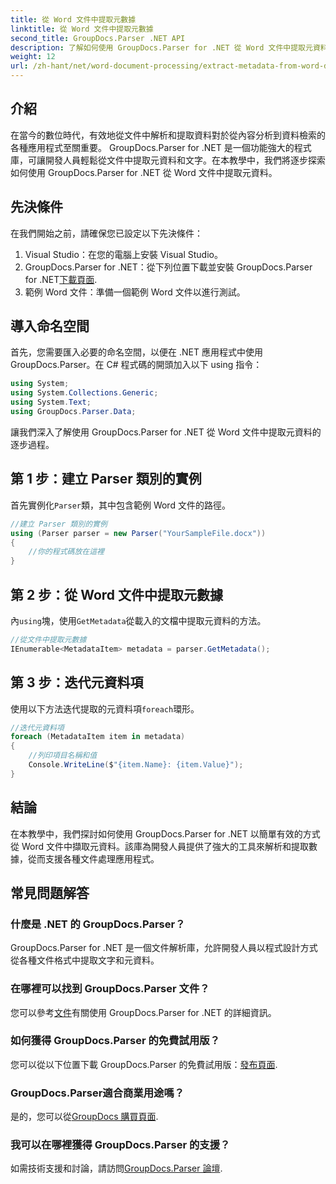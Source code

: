 ```yaml
---
title: 從 Word 文件中提取元數據
linktitle: 從 Word 文件中提取元數據
second_title: GroupDocs.Parser .NET API
description: 了解如何使用 GroupDocs.Parser for .NET 從 Word 文件中提取元資料。解析和檢索文件資訊的簡單步驟。
weight: 12
url: /zh-hant/net/word-document-processing/extract-metadata-from-word-document/
---
```

## 介紹
在當今的數位時代，有效地從文件中解析和提取資料對於從內容分析到資料檢索的各種應用程式至關重要。 GroupDocs.Parser for .NET 是一個功能強大的程式庫，可讓開發人員輕鬆從文件中提取元資料和文字。在本教學中，我們將逐步探索如何使用 GroupDocs.Parser for .NET 從 Word 文件中提取元資料。
## 先決條件
在我們開始之前，請確保您已設定以下先決條件：
1. Visual Studio：在您的電腦上安裝 Visual Studio。
2.  GroupDocs.Parser for .NET：從下列位置下載並安裝 GroupDocs.Parser for .NET[下載頁面](https://releases.groupdocs.com/parser/net/).
3. 範例 Word 文件：準備一個範例 Word 文件以進行測試。
## 導入命名空間
首先，您需要匯入必要的命名空間，以便在 .NET 應用程式中使用 GroupDocs.Parser。在 C# 程式碼的開頭加入以下 using 指令：
```csharp
using System;
using System.Collections.Generic;
using System.Text;
using GroupDocs.Parser.Data;
```
讓我們深入了解使用 GroupDocs.Parser for .NET 從 Word 文件中提取元資料的逐步過程。
## 第 1 步：建立 Parser 類別的實例
首先實例化`Parser`類，其中包含範例 Word 文件的路徑。
```csharp
//建立 Parser 類別的實例
using (Parser parser = new Parser("YourSampleFile.docx"))
{
    //你的程式碼放在這裡
}
```
## 第 2 步：從 Word 文件中提取元數據
內`using`塊，使用`GetMetadata`從載入的文檔中提取元資料的方法。
```csharp
//從文件中提取元數據
IEnumerable<MetadataItem> metadata = parser.GetMetadata();
```
## 第 3 步：迭代元資料項
使用以下方法迭代提取的元資料項`foreach`環形。
```csharp
//迭代元資料項
foreach (MetadataItem item in metadata)
{
    //列印項目名稱和值
    Console.WriteLine($"{item.Name}: {item.Value}");
}
```
## 結論
在本教學中，我們探討如何使用 GroupDocs.Parser for .NET 以簡單有效的方式從 Word 文件中擷取元資料。該庫為開發人員提供了強大的工具來解析和提取數據，從而支援各種文件處理應用程式。

## 常見問題解答
### 什麼是 .NET 的 GroupDocs.Parser？
GroupDocs.Parser for .NET 是一個文件解析庫，允許開發人員以程式設計方式從各種文件格式中提取文字和元資料。
### 在哪裡可以找到 GroupDocs.Parser 文件？
您可以參考[文件](https://tutorials.groupdocs.com/parser/net/)有關使用 GroupDocs.Parser for .NET 的詳細資訊。
### 如何獲得 GroupDocs.Parser 的免費試用版？
您可以從以下位置下載 GroupDocs.Parser 的免費試用版：[發布頁面](https://releases.groupdocs.com/).
### GroupDocs.Parser適合商業用途嗎？
是的，您可以從[GroupDocs 購買頁面](https://purchase.groupdocs.com/buy).
### 我可以在哪裡獲得 GroupDocs.Parser 的支援？
如需技術支援和討論，請訪問[GroupDocs.Parser 論壇](https://forum.groupdocs.com/c/parser/17).